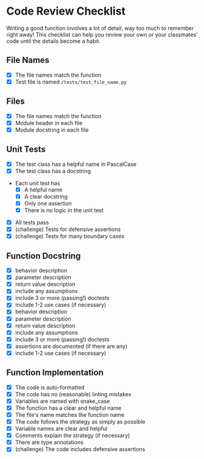 # Code Review Checklist

Writing a good function involves a lot of detail, way too much to remember right
away! This checklist can help you review your own or your classmates' code until
the details become a habit.

## File Names

- [x] The file names match the function
- [x] Test file is named `/tests/test_file_name.py`

## Files

- [x] The file names match the function
- [x] Module header in each file
- [x] Module docstring in each file

## Unit Tests

- [x] The test class has a helpful name in PascalCase
- [x] The test class has a docstring
- Each unit test has
  - [x] A helpful name
  - [x] A clear docstring
  - [x] Only one assertion
  - [x] There is no logic in the unit test
- [x] All tests pass
- [x] (challenge) Tests for defensive assertions
- [x] (challenge) Tests for many boundary cases

## Function Docstring

- [x] behavior description
- [x] parameter description
- [x] return value description
- [x] include any assumptions
- [x] include 3 or more (passing!) doctests
- [x] include 1-2 use cases (if necessary)
- [x] behavior description
- [x] parameter description
- [x] return value description
- [x] include any assumptions
- [x] include 3 or more (passing!) doctests
- [x] assertions are documented (if there are any)
- [x] include 1-2 use cases (if necessary)

## Function Implementation

- [x] The code is auto-formatted
- [x] The code has no (reasonable) linting mistakes
- [x] Variables are named with snake_case
- [x] The function has a clear and helpful name
- [x] The file's name matches the function name
- [x] The code follows the strategy as simply as possible
- [x] Variable names are clear and helpful
- [x] Comments explain the strategy (if necessary)
- [x] There are type annotations
- [x] (challenge) The code includes defensive assertions
